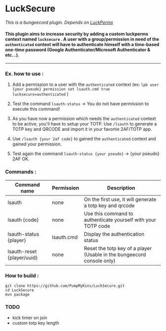 # LuckSecure
*This is a bungeecord plugin. Depends on [LuckPerms](https://github.com/LuckPerms/LuckPerms)*

#### This plugin aims to increase security by adding a custom luckperms context named `lucksecure` . A user with a group/permission in need of the `authenticated` context will have to authenticate himself with a time-based one-time password (Google Authenticator/Microsoft Authenticator & etc...).

---

### Ex. how to use :


1. Add a permission to a user with the `authenticated` context (ex: `lpb user {your pseudo} permission set lsauth.cmd true lucksecure=authenticated` )

2. Test the command `lsauth-status` -> You do not have permission to execute this command!

3. As you have now a permission which needs the `authenticated` context to be active, you'll have to setup your TOTP. Use `/lsauth` to generate a TOTP key and QRCODE and import it in your favortie 2AF/TOTP app.

4. Use `/lsauth {your 2af code}` to gained the `authenticated` context and gained your permission. 

5. Test again the command `lsauth-status {your pseudo}` -> {your pseudo} 2AF OK.

### Commands :

Command name | Permission | Description
--- | --- | ---
lsauth | none | On the first use, it will generate a totp key and qrcode
lsauth {code} | none | Use this command to authenticate yourself with your TOTP code
lsauth-status {player} | lsauth.cmd | Display the authentication status
lsauth-reset {player/uuid} | none | Reset the totp key of a player (Usable in the bungeecord console only)


### How to build :
```
git clone https://github.com/PumpMyKins/LuckSecure.git
cd LuckSecure
mvn package
```

### TODO
- kick timer on join
- custom totp key length
